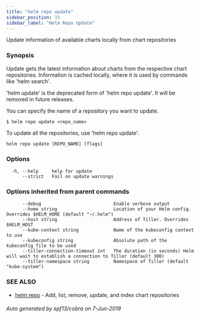 ```yaml
---
title: "helm repo update"
sidebar_position: 33
sidebar_label: "Helm Repo Update"
---
```

Update information of available charts locally from chart repositories

### Synopsis


Update gets the latest information about charts from the respective chart repositories.
Information is cached locally, where it is used by commands like 'helm search'.

'helm update' is the deprecated form of 'helm repo update'. It will be removed in
future releases.

You can specify the name of a repository you want to update.

	$ helm repo update <repo_name>

To update all the repositories, use 'helm repo update'.



```
helm repo update [REPO_NAME] [flags]
```

### Options

```
  -h, --help     help for update
      --strict   Fail on update warnings
```

### Options inherited from parent commands

```
      --debug                           Enable verbose output
      --home string                     Location of your Helm config. Overrides $HELM_HOME (default "~/.helm")
      --host string                     Address of Tiller. Overrides $HELM_HOST
      --kube-context string             Name of the kubeconfig context to use
      --kubeconfig string               Absolute path of the kubeconfig file to be used
      --tiller-connection-timeout int   The duration (in seconds) Helm will wait to establish a connection to Tiller (default 300)
      --tiller-namespace string         Namespace of Tiller (default "kube-system")
```

### SEE ALSO

* [helm repo](helm_repo.md)	 - Add, list, remove, update, and index chart repositories

###### Auto generated by spf13/cobra on 7-Jun-2019
